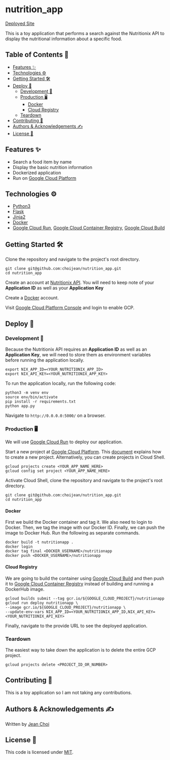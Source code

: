 <!-- omit in toc -->
# nutrition_app

[Deployed Site](https://final-adiio67efa-uw.a.run.app/)

This is a toy application that performs a search against the Nutritionix API to display the nutritional information about a specific food.

<!-- omit in toc -->
## Table of Contents 📖

- [Features ✨](#features-)
- [Technologies ⚙️](#technologies-️)
- [Getting Started 🛠](#getting-started-)
- [Deploy 🚀](#deploy-)
  - [Development 📝](#development-)
  - [Production 🖥](#production-)
    - [Docker](#docker)
    - [Cloud Registry](#cloud-registry)
  - [Teardown](#teardown)
- [Contributing 👥](#contributing-)
- [Authors & Acknowledgements ✍](#authors--acknowledgements-)
- [License 📄](#license-)

## Features ✨

- Search a food item by name
- Display the basic nutrition information
- Dockerized application
- Run on [Google Cloud Platform](https://cloud.google.com/)

## Technologies ⚙️

- [Python3](https://www.python.org)
- [Flask](https://flask.palletsprojects.com/en/1.1.x/)
- [Jinja2](https://palletsprojects.com/p/jinja/)
- [Docker](https://hub.docker.com/)
- [Google Cloud Run](https://cloud.google.com/run), [Google Cloud Container Registry](https://cloud.google.com/container-registry), [Google Cloud Build](https://cloud.google.com/cloud-build)

## Getting Started 🛠

Clone the repository and navigate to the project's root directory.

```shell
git clone git@github.com:choijean/nutrition_app.git
cd nutrition_app
```

Create an account at [Nutritionix API](https://developer.nutritionix.com). You will need to keep note of your **Application ID** as well as your **Application Key**

Create a [Docker](https://hub.docker.com/) account.

Visit [Google Cloud Platform Console](https://console.cloud.google.com) and login to enable GCP.

## Deploy 🚀

### Development 📝

Because the Nutritionix API requires an **Application ID** as well as an **Application Key**, we will need to store them as environment variables before running the application locally.

```shell
export NIX_APP_ID=<YOUR_NUTRITIONIX_APP_ID>
export NIX_API_KEY=<YOUR_NUTRITIONIX_APP_KEY>
```

To run the application locally, run the following code:

```shell
python3 -m venv env
source env/bin/activate
pip install -r requirements.txt
python app.py
```

Navigate to `http://0.0.0.0:5000/` on a browser.

### Production 🖥

We will use [Google Cloud Run](https://cloud.google.com/run) to deploy our application.

Start a new project at
[Google Cloud Platform](https://console.cloud.google.com/). This [document](https://cloud.google.com/resource-manager/docs/creating-managing-projects#console) explains how to create a new project. Alternatively, you can create projects in Cloud Shell.

```shell
gcloud projects create <YOUR_APP_NAME_HERE>
gcloud config set project <YOUR_APP_NAME_HERE>
```

Activate Cloud Shell, clone the repository and navigate to the project's root directory.

```shell
git clone git@github.com:choijean/nutrition_app.git
cd nutrition_app
```

#### Docker

First we build the Docker container and tag it. We also need to login to Docker. Then, we tag the image with our Docker ID. Finally, we can push the image to Docker Hub. Run the following as separate commands.

```shell
docker build -t nutritionapp .
docker login
docker tag final <DOCKER_USERNAME>/nutritionapp
docker push <DOCKER_USERNAME>/nutritionapp
```

#### Cloud Registry

We are going to build the container using [Google Cloud Build](https://cloud.google.com/cloud-build) and then push it to [Google Cloud Container Registry](https://cloud.google.com/container-registry) instead of building and running a DockerHub image.

```shell
gcloud builds submit --tag gcr.io/${GOOGLE_CLOUD_PROJECT}/nutritionapp
gcloud run deploy nutritionapp \
--image gcr.io/${GOOGLE_CLOUD_PROJECT}/nutritionapp \
--update-env-vars NIX_APP_ID=<YOUR_NUTRITIONIX_APP_ID,NIX_API_KEY=<YOUR_NUTRITIONIX_API_KEY>
```

Finally, navigate to the provide URL to see the deployed application.

### Teardown

The easiest way to take down the application is to delete the entire GCP project.

```shell
gcloud projects delete <PROJECT_ID_OR_NUMBER>
```

## Contributing 👥

This is a toy application so I am not taking any contributions.

## Authors & Acknowledgements ✍

Written by [Jean Choi](https://www.github.com/choijean)

## License 📄

This code is licensed under [MIT](https://opensource.org/licenses/MIT).
